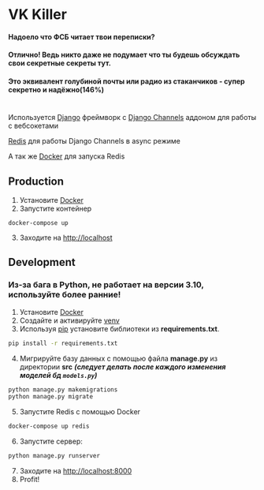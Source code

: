 # VK Killer

#### Надоело что ФСБ читает твои переписки?
#### Отлично! Ведь никто даже не подумает что ты будешь обсуждать свои секретные секреты тут.
#### Это эквивалент голубиной почты или радио из стаканчиков - супер секретно и надёжно(146%)
#

Используется [Django](https://www.djangoproject.com/) фреймворк с [Django Channels](https://github.com/django/channels) аддоном для работы с вебсокетами

[Redis](https://redis.io/) для работы Django Channels в async режиме

А так же [Docker](https://www.docker.com/) для запуска Redis


## Production
1. Установите [Docker](https://www.docker.com/)
2. Запустите контейнер
```shell
docker-compose up
```
3. Заходите на [http://localhost](http://localhost)


## Development

### Из-за бага в Python, не работает на версии 3.10, используйте более ранние!

1. Установите [Docker](https://www.docker.com/)
2. Создайте и активируйте [venv](https://docs.python.org/3/library/venv.html)
3. Используя [pip](https://pip.pypa.io/en/stable/) установите библиотеки из **requirements.txt**.
```bash
pip install -r requirements.txt
```
4. Мигрируйте базу данных с помощью файла **manage.py** из директории **src** ***(следует делать после каждого изменения моделей бд `models.py`)***
```bash
python manage.py makemigrations
python manage.py migrate
```
5. Запустите Redis с помощью Docker
```bash
docker-compose up redis
```
6. Запустите сервер:
```bash
python manage.py runserver
```
7. Заходите на [http://localhost:8000](http://localhost:8000)
8. Profit!
